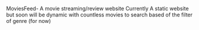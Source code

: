 MoviesFeed- A movie streaming/review website
Currently A static website but soon will be dynamic with countless movies to search based of the filter of genre (for now)
 
